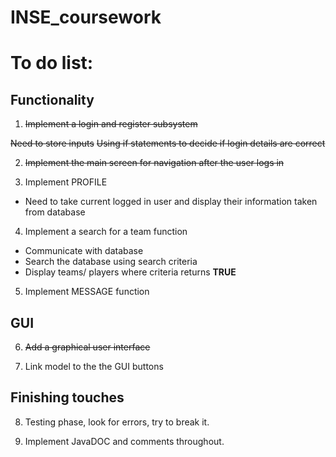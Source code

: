 # INSE_coursework

# To do list:

## Functionality

1. ~~Implement a login and register subsystem~~

 ~~Need to store inputs~~
 ~~Using if statements to decide if login details are correct~~

2. ~~Implement the main screen for navigation after the user logs in~~

3. Implement PROFILE

- Need to take current logged in user and display their information taken from database

4. Implement a search for a team function

- Communicate with database
- Search the database using search criteria
- Display teams/ players where criteria returns **TRUE**

5. Implement MESSAGE function

## GUI

6. ~~Add a graphical user interface~~

8. Link model to the the GUI buttons

## Finishing touches

8. Testing phase, look for errors, try to break it.

10. Implement JavaDOC and comments throughout.
